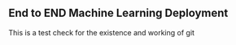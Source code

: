 ## End to END Machine Learning Deployment

This is a test check for  the existence and working of git